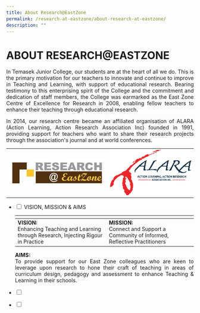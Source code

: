 ```yaml
---
title: About Research@EastZone
permalink: /research-at-eastzone/about-research-at-eastzone/
description: ""
---
```

# ABOUT RESEARCH@EASTZONE

<p style="text-align: justify;">In Temasek Junior College, our students are at the heart of all we do. This is the primary motivation for our teachers to innovate and continue to improve in Teaching and Learning, with support of educational research. Bearing testimony to this enterprising spirit of the College and the commitment and dedication of staff members, the College was earmarked as the East Zone Centre of Excellence for Research in 2008, enabling fellow teachers to enhance their teaching through educational research.  </p>

<p style="text-align: justify;">In 2014, our research centre became an affiliated organisation of ALARA (Action Learning, Action Research Association Inc) founded in 1991, providing support for teachers who want to share their research projects through the association's journal and at world conferences.</p>


|   |   |
|:----:|:---:|
| ![](/images/Research@EastZone/Research%20EastZone.jpg)  |  ![](/images/Research@EastZone/ALARA.png) |

<ul class="jekyllcodex_accordion">
  <li>
    <input type="checkbox" id="accordion1">
    <label for="accordion1">VISION, MISSION & AIMS</label>
    <div>
			<table>
<thead>
  <tr>
    <th></th>
    <th></th>
  </tr>
</thead>
<tbody>
  <tr>
		<td><b>VISION:</b><br>Enhancing Teaching and Learning through Research, Injecting Rigour in Practice</td>
    <td><b>MISSION:</b><br>Connect and Support a Community of Informed, Reflective Practitioners</td>
  </tr>
</tbody>
</table>
			<p style="text-align: justify;"><b>AIMS:</b><br>To provide support for our East Zone colleagues who are keen to leverage upon research to hone their craft of teaching in areas of curriculum design, pedagogy and assessment to enhance Teaching & Learning in their schools.</p>
    </div>
	</li> 
  <li>
    <input type="checkbox" id="accordion2">
    <label for="accordion2"></label>
    <div>
			<p style="text-align: justify;"></p>
    </div>
	</li> 
	  <li>
    <input type="checkbox" id="accordion3">
    <label for="accordion3"></label>
    <div>
			<p style="text-align: justify;"></p>
    </div>
	</li> 
	</ul>